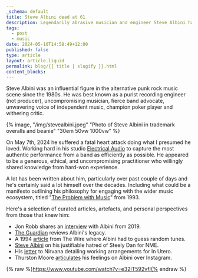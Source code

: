 ```yaml
---
_schema: default
title: Steve Albini dead at 61
description: Legendarily abrasive musician and engineer Steve Albini has died.
tags:
  - post
  - music
date: 2024-05-10T14:58:49+12:00
published: false
type: article
layout: article.liquid
permalink: blog/{{ title | slugify }}.html
content_blocks:
---
```

Steve Albini was an influential figure in the alternative punk rock music scene since the 1980s. He was best known as a purist recording engineer (not producer), uncompromising musician, fierce band advocate, unwavering voice of independent music, champion poker player and withering critic.

{% image, "/img/stevealbini.jpeg" "Photo of Steve Albini in trademark overalls and beanie" "30em 50vw 1000vw" %}

On May 7th, 2024 he suffered a fatal heart attack doing what I presumed he loved. Working hard in his studio <a href="https://www.electricalaudio.com/" title="Website for Electrical Audio" target="_blank" rel="noopener">Electrical Audio</a> to capture the most authentic performance from a band as efficiently as possible. He appeared to be a generous, ethical, and uncompromising practitioner who willingly shared knowledge from hard-won experience.

A lot has been written about him, particularly over past couple of days and he's certainly said a lot himself over the decades. Including what could be a manifesto outlining his philosophy for engaging with the wider music ecosystem, titled "<a href="https://thebaffler.com/salvos/the-problem-with-music" title="Link to original article by Steve Albini" target="_blank" rel="noopener">The Problem with Music</a>" from 1993.

Here's a selection of curated articles, artefacts, and personal perspectives from those that knew him:

* Jon Robb shares an <a href="https://louderthanwar.com/an-appreciation-of-steve-albini-by-john-robb-godspeed-you-the-big-black-emporer/" title="Link to Jon Robb interview" target="_blank" rel="noopener">interview</a> with Albini from 2019.
* <a href="https://www.theguardian.com/music/2023/aug/15/the-evolution-of-steve-albini-if-the-dumbest-person-is-on-your-side-youre-on-the-wrong-side" title="Evolution of Albini at The Guardian" target="_blank" rel="noopener">The Guardian</a> reviews Albini's legacy.
* A 1994 <a href="https://reader.exacteditions.com/issues/35253/page/42" title="Wire article from 1994 featuring Albini" target="_blank" rel="noopener">article</a> from The Wire where Albini had to guess random tunes.
* <a href="https://www.nme.com/news/music/steve-albini-on-why-he-hates-steely-dan-3393802" title="Albini hates Steely Dan and so do I" target="_blank" rel="noopener">Steve Albini</a> on his justifiable hatred of Steely Dan for NME.
* His <a href="https://faroutmagazine.co.uk/steve-albini-letter-to-nirvana/" title="Letter to Nirvana before agreeing to record In Utero" target="_blank" rel="noopener">letter</a> to Nirvana detailing working arrangements for In Utero.
* Thurston Moore <a href="https://www.brooklynvegan.com/thurston-moore-pens-lenthy-tribute-to-steve-albini-an-authentic-visionary-a-person-alive-with-the-delight-of-creative-impulse/" title="Thurston Moore's Albini dedication" target="_blank" rel="noopener">articulates</a> his feelings on Albini over Instagram.

{% raw %}https://www.youtube.com/watch?v=e32lT592vfI{% endraw %}